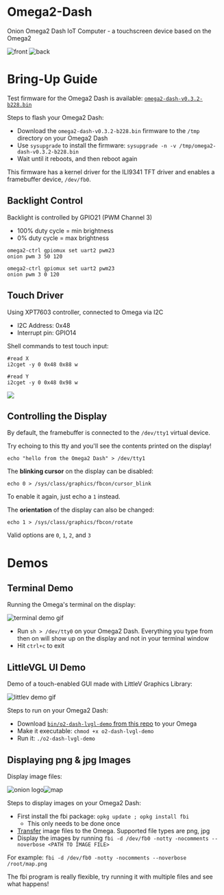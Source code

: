 # Omega2-Dash
Onion Omega2 Dash IoT Computer - a touchscreen device based on the Omega2

![front](./images/o2-dash-sample-0.jpg)
![back](./images/o2-dash-sample-1.jpg)

# Bring-Up Guide

Test firmware for the Omega2 Dash is available: [`omega2-dash-v0.3.2-b228.bin`](./bin/omega2-dash-v0.3.2-b228.bin)

Steps to flash your Omega2 Dash:

- Download the `omega2-dash-v0.3.2-b228.bin` firmware to the `/tmp` directory on your Omega2 Dash
- Use `sysupgrade` to install the firmware: `sysupgrade -n -v /tmp/omega2-dash-v0.3.2-b228.bin`
- Wait until it reboots, and then reboot again

This firmware has a kernel driver for the ILI9341 TFT driver and enables a framebuffer device, `/dev/fb0`.

## Backlight Control

Backlight is controlled by GPIO21 (PWM Channel 3)

- 100% duty cycle = min brightness
- 0% duty cycle = max brightness


```
omega2-ctrl gpiomux set uart2 pwm23
onion pwm 3 50 120

omega2-ctrl gpiomux set uart2 pwm23
onion pwm 3 0 120
```

## Touch Driver

Using XPT7603 controller, connected to Omega via I2C

- I2C Address: 0x48
- Interrupt pin: GPIO14

Shell commands to test touch input:

```
#read X
i2cget -y 0 0x48 0x88 w

#read Y
i2cget -y 0 0x48 0x98 w
```

![](./images/touch-i2cget-0.png)

## Controlling the Display

By default, the framebuffer is connected to the `/dev/tty1` virtual device.

Try echoing to this tty and you'll see the contents printed on the display!

```
echo "hello from the Omega2 Dash" > /dev/tty1
```

The **blinking cursor** on the display can be disabled:

```
echo 0 > /sys/class/graphics/fbcon/cursor_blink
```

To enable it again, just echo a `1` instead.

The **orientation** of the display can also be changed:

```
echo 1 > /sys/class/graphics/fbcon/rotate
```

Valid options are `0`, `1`, `2`, and `3`


# Demos

## Terminal Demo

Running the Omega's terminal on the display:

![terminal demo gif](./images/demo-terminal-0.gif)

- Run `sh > /dev/tty0` on your Omega2 Dash. Everything you type from then on will show up on the display and not in your terminal window
- Hit `ctrl+c` to exit

## LittleVGL UI Demo

Demo of a touch-enabled GUI made with LittleV Graphics Library:

![littlev demo gif](./images/demo-lvgl-0.gif)

Steps to run on your Omega2 Dash:

- Download [`bin/o2-dash-lvgl-demo` from this repo](./bin/o2-dash-lvgl-demo) to your Omega
- Make it executable: `chmod +x o2-dash-lvgl-demo`
- Run it: `./o2-dash-lvgl-demo`

## Displaying png & jpg Images

Display image files:

![onion logo](./images/demo-fbi-0.jpg)![map](./images/demo-fbi-1.jpg)

Steps to display images on your Omega2 Dash:
- First install the fbi package: `opkg update ; opkg install fbi`
  - This only needs to be done once
- [Transfer](http://docs.onion.io/omega2-docs/transferring-files.html) image files to the Omega. Supported file types are png, jpg
- Display the images by running `fbi -d /dev/fb0 -notty -nocomments --noverbose <PATH TO IMAGE FILE>`
 
For example: `fbi -d /dev/fb0 -notty -nocomments --noverbose /root/map.png`
 
The fbi program is really flexible, try running it with multiple files and see what happens!
